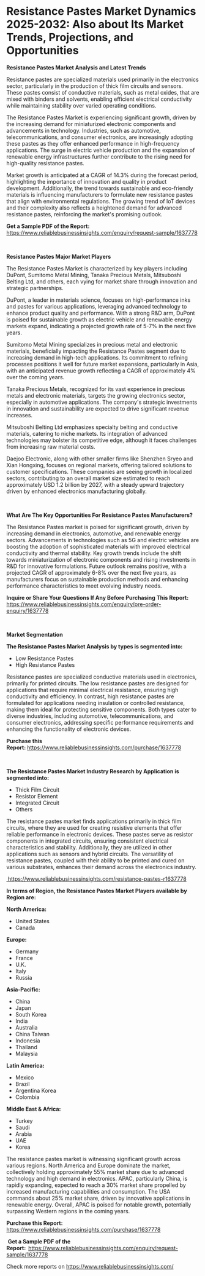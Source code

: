 <p><h1>Resistance Pastes Market Dynamics 2025-2032: Also about Its Market Trends, Projections, and Opportunities</h1></p><p><strong>Resistance Pastes Market Analysis and Latest Trends</strong></p>
<p><p>Resistance pastes are specialized materials used primarily in the electronics sector, particularly in the production of thick film circuits and sensors. These pastes consist of conductive materials, such as metal oxides, that are mixed with binders and solvents, enabling efficient electrical conductivity while maintaining stability over varied operating conditions.</p><p>The Resistance Pastes Market is experiencing significant growth, driven by the increasing demand for miniaturized electronic components and advancements in technology. Industries, such as automotive, telecommunications, and consumer electronics, are increasingly adopting these pastes as they offer enhanced performance in high-frequency applications. The surge in electric vehicle production and the expansion of renewable energy infrastructures further contribute to the rising need for high-quality resistance pastes.</p><p>Market growth is anticipated at a CAGR of 14.3% during the forecast period, highlighting the importance of innovation and quality in product development. Additionally, the trend towards sustainable and eco-friendly materials is influencing manufacturers to formulate new resistance pastes that align with environmental regulations. The growing trend of IoT devices and their complexity also reflects a heightened demand for advanced resistance pastes, reinforcing the market's promising outlook.</p></p>
<p><strong>Get a Sample PDF of the Report:&nbsp;</strong> <a href="https://www.reliablebusinessinsights.com/enquiry/request-sample/1637778?utm_campaign=2276&utm_medium=2&utm_source=Github&utm_content=ia&utm_term=08032025&utm_id=resistance-pastes">https://www.reliablebusinessinsights.com/enquiry/request-sample/1637778</a></p>
<p>&nbsp;</p>
<p><strong>Resistance Pastes Major Market Players</strong></p>
<p><p>The Resistance Pastes Market is characterized by key players including DuPont, Sumitomo Metal Mining, Tanaka Precious Metals, Mitsuboshi Belting Ltd, and others, each vying for market share through innovation and strategic partnerships.</p><p>DuPont, a leader in materials science, focuses on high-performance inks and pastes for various applications, leveraging advanced technology to enhance product quality and performance. With a strong R&D arm, DuPont is poised for sustainable growth as electric vehicle and renewable energy markets expand, indicating a projected growth rate of 5-7% in the next five years.</p><p>Sumitomo Metal Mining specializes in precious metal and electronic materials, beneficially impacting the Resistance Pastes segment due to increasing demand in high-tech applications. Its commitment to refining processes positions it well for future market expansions, particularly in Asia, with an anticipated revenue growth reflecting a CAGR of approximately 4% over the coming years.</p><p>Tanaka Precious Metals, recognized for its vast experience in precious metals and electronic materials, targets the growing electronics sector, especially in automotive applications. The company's strategic investments in innovation and sustainability are expected to drive significant revenue increases.</p><p>Mitsuboshi Belting Ltd emphasizes specialty belting and conductive materials, catering to niche markets. Its integration of advanced technologies may bolster its competitive edge, although it faces challenges from increasing raw material costs.</p><p>Daejoo Electronic, along with other smaller firms like Shenzhen Sryeo and Xian Hongxing, focuses on regional markets, offering tailored solutions to customer specifications. These companies are seeing growth in localized sectors, contributing to an overall market size estimated to reach approximately USD 1.2 billion by 2027, with a steady upward trajectory driven by enhanced electronics manufacturing globally.</p></p>
<p>&nbsp;</p>
<p><strong>What Are The Key Opportunities For Resistance Pastes Manufacturers?</strong></p>
<p><p>The Resistance Pastes market is poised for significant growth, driven by increasing demand in electronics, automotive, and renewable energy sectors. Advancements in technologies such as 5G and electric vehicles are boosting the adoption of sophisticated materials with improved electrical conductivity and thermal stability. Key growth trends include the shift towards miniaturization of electronic components and rising investments in R&D for innovative formulations. Future outlook remains positive, with a projected CAGR of approximately 6-8% over the next five years, as manufacturers focus on sustainable production methods and enhancing performance characteristics to meet evolving industry needs.</p></p>
<p><strong>Inquire or Share Your Questions If Any Before Purchasing This Report:</strong> <a href="https://www.reliablebusinessinsights.com/enquiry/pre-order-enquiry/1637778?utm_campaign=2276&utm_medium=2&utm_source=Github&utm_content=ia&utm_term=08032025&utm_id=resistance-pastes">https://www.reliablebusinessinsights.com/enquiry/pre-order-enquiry/1637778</a></p>
<p>&nbsp;</p>
<p><strong>Market Segmentation</strong></p>
<p><strong>The Resistance Pastes Market Analysis by types is segmented into:</strong></p>
<p><ul><li>Low Resistance Pastes</li><li>High Resistance Pastes</li></ul></p>
<p><p>Resistance pastes are specialized conductive materials used in electronics, primarily for printed circuits. The low resistance pastes are designed for applications that require minimal electrical resistance, ensuring high conductivity and efficiency. In contrast, high resistance pastes are formulated for applications needing insulation or controlled resistance, making them ideal for protecting sensitive components. Both types cater to diverse industries, including automotive, telecommunications, and consumer electronics, addressing specific performance requirements and enhancing the functionality of electronic devices.</p></p>
<p><strong>Purchase this Report:&nbsp;</strong><a href="https://www.reliablebusinessinsights.com/purchase/1637778?utm_campaign=2276&utm_medium=2&utm_source=Github&utm_content=ia&utm_term=08032025&utm_id=resistance-pastes">https://www.reliablebusinessinsights.com/purchase/1637778</a></p>
<p>&nbsp;</p>
<p><strong>The Resistance Pastes Market Industry Research by Application is segmented into:</strong></p>
<p><ul><li>Thick Film Circuit</li><li>Resistor Element</li><li>Integrated Circuit</li><li>Others</li></ul></p>
<p><p>The resistance pastes market finds applications primarily in thick film circuits, where they are used for creating resistive elements that offer reliable performance in electronic devices. These pastes serve as resistor components in integrated circuits, ensuring consistent electrical characteristics and stability. Additionally, they are utilized in other applications such as sensors and hybrid circuits. The versatility of resistance pastes, coupled with their ability to be printed and cured on various substrates, enhances their demand across the electronics industry.</p></p>
<p><a href="https://www.reliablebusinessinsights.com/resistance-pastes-r1637778?utm_campaign=2276&utm_medium=2&utm_source=Github&utm_content=ia&utm_term=08032025&utm_id=resistance-pastes">&nbsp;https://www.reliablebusinessinsights.com/resistance-pastes-r1637778</a></p>
<p><strong>In terms of Region, the Resistance Pastes Market Players available by Region are:</strong></p>
<p>
    <p> <strong> North America: </strong>
        <ul>
            <li>United States</li>
            <li>Canada</li>
        </ul>
        </p> 
    <p> <strong> Europe: </strong>
        <ul>
            <li>Germany</li>
            <li>France</li>
            <li>U.K.</li>
            <li>Italy</li>
            <li>Russia</li>
        </ul>
        </p> 
    <p> <strong> Asia-Pacific: </strong>
        <ul>
            <li>China</li>
            <li>Japan</li>
            <li>South Korea</li>
            <li>India</li>
            <li>Australia</li>
            <li>China Taiwan</li>
            <li>Indonesia</li>
            <li>Thailand</li>
            <li>Malaysia</li>
        </ul>
        </p> 
    <p> <strong> Latin America: </strong>
        <ul>
            <li>Mexico</li>
            <li>Brazil</li>
            <li>Argentina Korea</li>
            <li>Colombia</li>
        </ul>
        </p> 
    <p> <strong> Middle East & Africa: </strong>
        <ul>
            <li>Turkey</li>
            <li>Saudi</li>
            <li>Arabia</li>
            <li>UAE</li>
            <li>Korea</li>
        </ul>
    </p>
    </p>
<p><p>The resistance pastes market is witnessing significant growth across various regions. North America and Europe dominate the market, collectively holding approximately 55% market share due to advanced technology and high demand in electronics. APAC, particularly China, is rapidly expanding, expected to reach a 30% market share propelled by increased manufacturing capabilities and consumption. The USA commands about 25% market share, driven by innovative applications in renewable energy. Overall, APAC is poised for notable growth, potentially surpassing Western regions in the coming years.</p></p>
<p><strong>Purchase this Report: </strong><a href="https://www.reliablebusinessinsights.com/purchase/1637778?utm_campaign=2276&utm_medium=2&utm_source=Github&utm_content=ia&utm_term=08032025&utm_id=resistance-pastes">https://www.reliablebusinessinsights.com/purchase/1637778</a></p>
<p>&nbsp;<strong>Get a Sample PDF of the Report:&nbsp;&nbsp;</strong><a href="https://www.reliablebusinessinsights.com/enquiry/request-sample/1637778?utm_campaign=2276&utm_medium=2&utm_source=Github&utm_content=ia&utm_term=08032025&utm_id=resistance-pastes">https://www.reliablebusinessinsights.com/enquiry/request-sample/1637778</a></p>
<p><strong></strong></p>
<p>Check more reports on <a href="https://www.reliablebusinessinsights.com/?utm_campaign=2276&utm_medium=2&utm_source=Github&utm_content=ia&utm_term=08032025&utm_id=resistance-pastes">https://www.reliablebusinessinsights.com/</a></p>